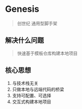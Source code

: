 # Genesis

> 创世纪
> 通用型脚手架

## 解决什么问题

> 快速基于模板仓库构建本地项目

## 核心思想

1. 与技术栈无关
2. 只做本地与远端代码的桥梁
3. 支持可配置、可选择
4. 交互式构建本地项目

##
